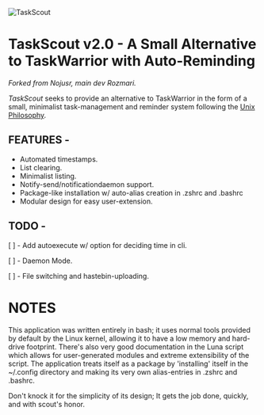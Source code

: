 ![TaskScout](https://my.mixtape.moe/njlbiv.png)
# TaskScout v2.0 - A Small Alternative to TaskWarrior with Auto-Reminding
*Forked from Nojusr, main dev Rozmari.*

*TaskScout* seeks to provide an alternative to TaskWarrior in the form of a small, minimalist 
task-management and reminder system following the [Unix 
Philosophy](https://en.wikipedia.org/wiki/Unix_philosophy). 

## FEATURES - 

- Automated timestamps.
- List clearing.
- Minimalist listing.
- Notify-send/notificationdaemon support.
- Package-like installation w/ auto-alias creation in .zshrc and .bashrc
- Modular design for easy user-extension.


## TODO - 
[ ] - Add autoexecute w/ option for deciding time in cli.

[ ] - Daemon Mode.

[ ] - File switching and hastebin-uploading. 

# NOTES
This application was written entirely in bash; it uses normal tools provided by default by the Linux kernel, allowing it to have a low memory and hard-drive footprint. There's also very good documentation in the Luna script which allows for user-generated modules and extreme extensibility of the script. The application treats itself as a package by 'installing' itself in the ~/.config directory and making its very own alias-entries in .zshrc and .bashrc.

Don't knock it for the simplicity of its design; It gets the job done, quickly, and with scout's honor.
